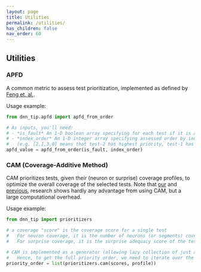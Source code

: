 ```yaml
---
layout: page
title: Utilities
permalink: /utilities/
has_children: false
nav_order: 60
---
```


## Utilities

### APFD
A common metric to assess test prioritization, implemented as defined by [Feng et. al.](https://dl.acm.org/doi/abs/10.1145/3395363.3397357).

Usage example:

```python
from dnn_tip.apfd import apfd_from_order

# As inputs, you'll need:
# - *is_fault* An 1-D boolean array specifying for each test if it is a fault
# - *index_order* An 1-D integer array specifying assessed order by index
#   (e.g. [2,1,3,0] means that test-2 has highest priority, test-1 has second highest priority, etc.)
apfd_value = apfd_from_order(is_fault, index_order)
```


### CAM (Coverage-Additive Method)

CAM prioritizes tests, given their (neuron or surprise) coverage profiles,
to optimize the overall coverage of the selected tests. 
Note that [our](.paper/) and [previous](https://dl.acm.org/doi/abs/10.1145/3395363.3397357),
research shows hardly any advantage from using CAM, but a large computational overhead.

Usage example:

```python
from dnn_tip import prioritizers

# a coverage "score" is the coverage score for a single test
#   For neuron coverage, it is the number of neurons (or segments) covered by the test.
#   For surprise coverage, it is the surprise adequacy score of the test.

# CAM is implemented as a generator (allowing lazy collection of just a few tests).
#   Hence, to get the full priority order, we need to iterate over the generator.
priority_order = list(prioritizers.cam(scores, profile))
```



